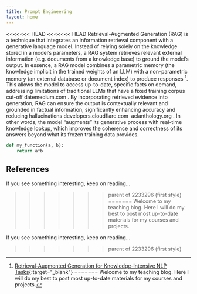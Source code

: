 ```yaml
---
title: Prompt Engineering
layout: home
---
```


<<<<<<< HEAD
<<<<<<< HEAD
Retrieval-Augmented Generation (RAG) is a technique that integrates an information retrieval component with a generative language model. Instead of relying solely on the knowledge stored in a model’s parameters, a RAG system retrieves relevant external information (e.g. documents from a knowledge base) to ground the model’s output. In essence, a RAG model combines a parametric memory (the knowledge implicit in the trained weights of an LLM) with a non-parametric memory (an external database or document index) to produce responses [^1]​. This allows the model to access up-to-date, specific facts on demand, addressing limitations of traditional LLMs that have a fixed training corpus cut-off date​
medium.com
. By incorporating retrieved evidence into generation, RAG can ensure the output is contextually relevant and grounded in factual information, significantly enhancing accuracy and reducing hallucinations​
developers.cloudflare.com
​
aclanthology.org
. In other words, the model “augments” its generative process with real-time knowledge lookup, which improves the coherence and correctness of its answers beyond what its frozen training data provides.

```python
def my_function(a, b):
    return a*b
```

## References

[^1]: [Retrieval-Augmented Generation for Knowledge-Intensive NLP Tasks](https://proceedings.neurips.cc/paper/2020/file/6b493230205f780e1bc26945df7481e5-Paper.pdf){:target="_blank"}
=======
Welcome to my teaching blog. Here I will do my best to post most up-to-date materials for my courses and projects.

If you see something interesting, keep on reading...
>>>>>>> parent of 2233296 (first style)
=======
Welcome to my teaching blog. Here I will do my best to post most up-to-date materials for my courses and projects.

If you see something interesting, keep on reading...
>>>>>>> parent of 2233296 (first style)
